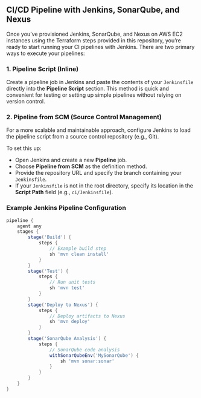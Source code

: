 ## CI/CD Pipeline with Jenkins, SonarQube, and Nexus

Once you’ve provisioned Jenkins, SonarQube, and Nexus on AWS EC2 instances using the Terraform steps provided in this repository, you’re ready to start running your CI pipelines with Jenkins. There are two primary ways to execute your pipelines:

### 1. **Pipeline Script (Inline)**

Create a pipeline job in Jenkins and paste the contents of your `Jenkinsfile` directly into the **Pipeline Script** section.
This method is quick and convenient for testing or setting up simple pipelines without relying on version control.

### 2. **Pipeline from SCM (Source Control Management)**

For a more scalable and maintainable approach, configure Jenkins to load the pipeline script from a source control repository (e.g., Git).

To set this up:

* Open Jenkins and create a new **Pipeline** job.
* Choose **Pipeline from SCM** as the definition method.
* Provide the repository URL and specify the branch containing your `Jenkinsfile`.
* If your `Jenkinsfile` is not in the root directory, specify its location in the **Script Path** field (e.g., `ci/Jenkinsfile`).

### Example Jenkins Pipeline Configuration

```groovy
pipeline {
    agent any
    stages {
        stage('Build') {
            steps {
                // Example build step
                sh 'mvn clean install'
            }
        }
        stage('Test') {
            steps {
                // Run unit tests
                sh 'mvn test'
            }
        }
        stage('Deploy to Nexus') {
            steps {
                // Deploy artifacts to Nexus
                sh 'mvn deploy'
            }
        }
        stage('SonarQube Analysis') {
            steps {
                // SonarQube code analysis
                withSonarQubeEnv('MySonarQube') {
                    sh 'mvn sonar:sonar'
                }
            }
        }
    }
}
